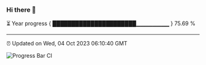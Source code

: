 ### Hi there 👋

⏳ Year progress { ██████████████████████▁▁▁▁▁▁▁▁ } 75.69 %

---

⏰ Updated on Wed, 04 Oct 2023 06:10:40 GMT

![Progress Bar CI](https://github.com/Shyam-Makwana/GitHub-Actions-Demo/workflows/Progress%20Bar%20CI/badge.svg)
